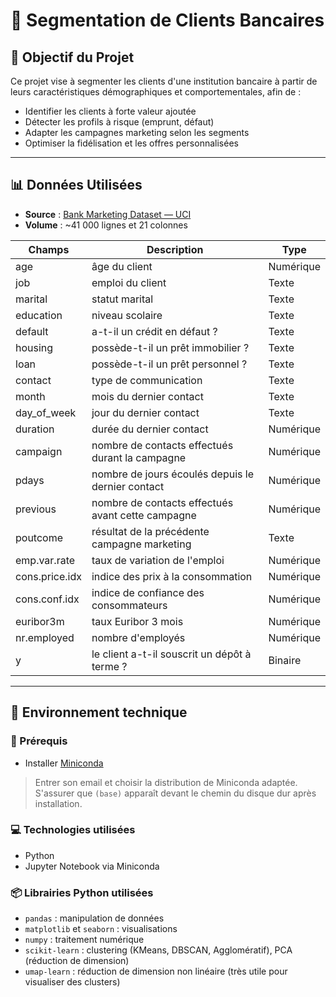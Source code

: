 # 🏦 Segmentation de Clients Bancaires 

## 📌 Objectif du Projet

Ce projet vise à segmenter les clients d'une institution bancaire à partir de leurs caractéristiques démographiques et comportementales, afin de :

* Identifier les clients à forte valeur ajoutée
* Détecter les profils à risque (emprunt, défaut)
* Adapter les campagnes marketing selon les segments
* Optimiser la fidélisation et les offres personnalisées

---

## 📊 Données Utilisées

* **Source** : [Bank Marketing Dataset — UCI](https://archive.ics.uci.edu/ml/datasets/Bank+Marketing)
* **Volume** : ~41 000 lignes et 21 colonnes

| Champs         | Description                                       | Type      |
|----------------|---------------------------------------------------|-----------|
| age            | âge du client                                     | Numérique |
| job            | emploi du client                                  | Texte     |
| marital        | statut marital                                    | Texte     |
| education      | niveau scolaire                                   | Texte     |
| default        | a-t-il un crédit en défaut ?                      | Texte     |
| housing        | possède-t-il un prêt immobilier ?                 | Texte     |
| loan           | possède-t-il un prêt personnel ?                  | Texte     |
| contact        | type de communication                             | Texte     |
| month          | mois du dernier contact                           | Texte     |
| day_of_week    | jour du dernier contact                           | Texte     |
| duration       | durée du dernier contact                          | Numérique |
| campaign       | nombre de contacts effectués durant la campagne   | Numérique |
| pdays          | nombre de jours écoulés depuis le dernier contact | Numérique |
| previous       | nombre de contacts effectués avant cette campagne | Numérique |
| poutcome       | résultat de la précédente campagne marketing      | Texte     |
| emp.var.rate   | taux de variation de l'emploi                     | Numérique |
| cons.price.idx | indice des prix à la consommation                 | Numérique |
| cons.conf.idx  | indice de confiance des consommateurs             | Numérique |
| euribor3m      | taux Euribor 3 mois                               | Numérique |
| nr.employed    | nombre d'employés                                 | Numérique |
| y              | le client a-t-il souscrit un dépôt à terme ?      | Binaire   |  

---

## 🧰 Environnement technique

### 🔧 Prérequis

* Installer [Miniconda](https://www.anaconda.com/download/) 
> Entrer son email et choisir la distribution de Miniconda adaptée.<br>
> S'assurer que `(base)` apparaît devant le chemin du disque dur après installation.

### 💻 Technologies utilisées

* Python
* Jupyter Notebook via Miniconda

### 📦 Librairies Python utilisées

* `pandas` : manipulation de données
* `matplotlib` et `seaborn` : visualisations
* `numpy` : traitement numérique
* `scikit-learn` : clustering (KMeans, DBSCAN, Agglomératif), PCA (réduction de dimension)
* `umap-learn` : réduction de dimension non linéaire (très utile pour visualiser des clusters)
